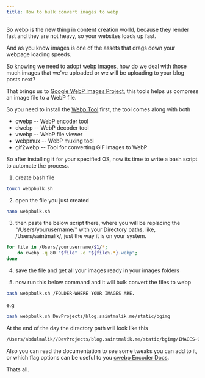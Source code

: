 ```yaml
---
title: How to bulk convert images to webp
---
```


So webp is the new thing in content creation world, because they render fast and they are not heavy, so your websites loads up fast.

And as you know images is one of the assets that drags down your webpage loading speeds.

So knowing we need to adopt webp images, how do we deal with those much images that we've uploaded or we will be uploading to your blog posts next?

That brings us to [Google WebP images Project](https://developers.google.com/speed/webp/docs/cwebp), this tools helps us compress an image file to a WebP file.

So you need to install the [Webp Tool](https://developers.google.com/speed/webp/download) first, the tool comes along with both

- cwebp -- WebP encoder tool
- dwebp -- WebP decoder tool
- vwebp -- WebP file viewer
- webpmux -- WebP muxing tool
- gif2webp -- Tool for converting GIF images to WebP

So after installing it for your specified OS, now its time to write a bash script to automate the process.

1. create bash file

```bash
touch webpbulk.sh
```

2. open the file you just created

```bash
nano webpbulk.sh
```
3. then paste the below script there, where you will be replacing the "/Users/yourusername/" with your Directory paths, like, /Users/saintmalik/, just the way it is on your system.

```bash
for file in /Users/yourusername/$1/*; 
    do cwebp -q 80 "$file" -o "${file%.*}.webp"; 
done
```
4. save the file and get all your images ready in your images folders

5. now run this below command and it will bulk convert the files to webp

```bash
bash webpbulk.sh /FOLDER-WHERE YOUR IMAGES ARE.
```
e.g 

```bash
bash webpbulk.sh DevProjects/blog.saintmalik.me/static/bgimg
```

At the end of the day the directory path will look like this 

```bash
/Users/abdulmalik//DevProjects/blog.saintmalik.me/static/bgimg/IMAGES-GETTING-COMPRESSED
```

Also you can read the documentation to see some tweaks you can add to it, or which flag options can be useful to you [cwebp Encoder Docs](https://developers.google.com/speed/webp/docs/cwebp).

Thats all.